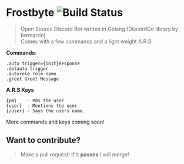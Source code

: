 # Frostbyte ![Build Status](https://api.travis-ci.org/proxikal/Frostbyte.svg?branch=master)
> Open Source Discord Bot written in Golang (DiscordGo library by bwmarrin)  
Comes with a few commands and a light weight A.R.S  
  
**Commands**:
```
.auto trigger={init}Response
.delauto trigger
.autorole role name
.greet Greet Message
```
  
**A.R.S Keys**
```
{pm}    - Pms the user
{user}  - Mentions the user
{/user} - Says the users name.
```
More commands and keys coming soon!
  
## Want to contribute?
> Make a pull request! If it **passes** I will merge!  
  

